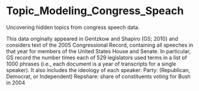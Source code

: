 # Topic_Modeling_Congress_Speach

Uncovering hidden topics from congress speech data. 


This data originally appeared in Gentzkow and Shapiro (GS; 2010) and considers text of the 2005 Congressional Record, containing all speeches in that year for members of the United States House and Senate. In particular, GS record the number times each of 529 legislators used terms in a list of 1000 phrases (i.e., each document is a year of transcripts for a single speaker). It also includes the ideology of each speaker:
Party: (Republican, Democrat, or Independent)
Repshare: share of constituents voting for Bush in 2004
